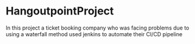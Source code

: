 # HangoutpointProject
In this project a ticket booking company who was facing problems due to using a waterfall method used jenkins to automate their CI/CD pipeline
